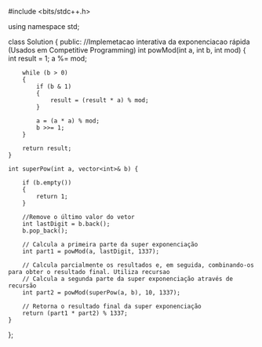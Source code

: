 #include <bits/stdc++.h>

using namespace std;

class Solution {
public:
    //Implemetacao interativa da exponenciacao rápida (Usados em Competitive Programming) 
    int powMod(int a, int b, int mod) {
        int result = 1;
        a %= mod;
        
        while (b > 0) 
        {
            if (b & 1) 
            {
                result = (result * a) % mod;
            }

            a = (a * a) % mod;
            b >>= 1;
        }
        
        return result;
    }

    int superPow(int a, vector<int>& b) {

        if (b.empty()) 
        {
            return 1;
        }
        
        //Remove o último valor do vetor
        int lastDigit = b.back();
        b.pop_back();

        // Calcula a primeira parte da super exponenciação
        int part1 = powMod(a, lastDigit, 1337);

        // Calcula parcialmente os resultados e, em seguida, combinando-os para obter o resultado final. Utiliza recursao
        // Calcula a segunda parte da super exponenciação através de recursão
        int part2 = powMod(superPow(a, b), 10, 1337);
        
        // Retorna o resultado final da super exponenciação
        return (part1 * part2) % 1337;
    }
};